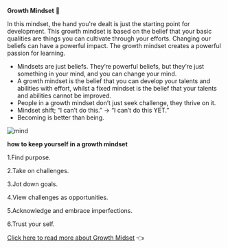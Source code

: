 **Growth Mindset** 🧠

In this mindset, the hand you're dealt is just the starting point for development. This growth mindset is based on the belief that your basic qualities are things you can cultivate through your efforts. Changing our beliefs can have a powerful impact. The growth mindset creates a powerful passion for learning.


+ Mindsets are just beliefs. They’re powerful beliefs, but they’re just something in your mind, and you can change your mind.
+ A growth mindset is the belief that you can develop your talents and abilities with effort, whilst a fixed mindset is the belief that your talents and abilities cannot be improved.
+ People in a growth mindset don’t just seek challenge, they thrive on it.
+ Mindset shift; “I can’t do this.”  -> “I can’t do this YET.” 
+ Becoming is better than being.


![mind](https://www.techtello.com/wp-content/uploads/2020/06/fixed-mindset-vs-growth-mindset-chart.png)


**how to keep yourself in a growth mindset**

1.Find purpose.

2.Take on challenges.

3.Jot down goals.

4.View challenges as opportunities. 

5.Acknowledge and embrace imperfections.

6.Trust your self.

[Click here to read more about Growth Midset](https://www.atlassian.com/blog/inside-atlassian/growth-mindset) 👈
